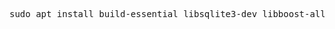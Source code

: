 <pre>
sudo apt install build-essential libsqlite3-dev libboost-all-dev libssl-dev git python-setuptools castxml
</pre>
